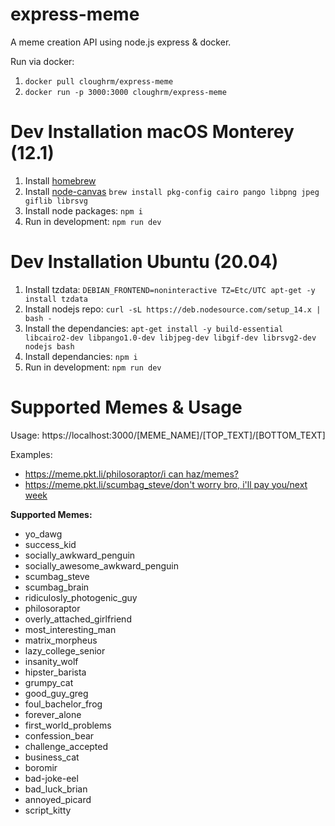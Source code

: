 express-meme
============
A meme creation API using node.js express & docker.

Run via docker:
1. `docker pull cloughrm/express-meme`
2. `docker run -p 3000:3000 cloughrm/express-meme`


Dev Installation macOS Monterey (12.1)
======================================
1. Install [homebrew](https://brew.sh/)
2. Install [node-canvas](https://www.npmjs.com/package/canvas) `brew install pkg-config cairo pango libpng jpeg giflib librsvg`
3. Install node packages: `npm i`
4. Run in development: `npm run dev`


Dev Installation Ubuntu (20.04)
===============================
1. Install tzdata: `DEBIAN_FRONTEND=noninteractive TZ=Etc/UTC apt-get -y install tzdata`
2. Install nodejs repo: `curl -sL https://deb.nodesource.com/setup_14.x | bash -`
3. Install the dependancies: `apt-get install -y build-essential libcairo2-dev libpango1.0-dev libjpeg-dev libgif-dev librsvg2-dev nodejs bash`
4. Install dependancies: `npm i`
5. Run in development: `npm run dev`


Supported Memes & Usage
=======================
Usage: https://localhost:3000/[MEME_NAME]/[TOP_TEXT]/[BOTTOM_TEXT]

Examples:
* [https://meme.pkt.li/philosoraptor/i can haz/memes?](https://meme.pkt.li/philosoraptor/i%20can%20haz/memes%3F)
* [https://meme.pkt.li/scumbag_steve/don't worry bro, i'll pay you/next week](https://meme.pkt.li/scumbag_steve/don't%20worry%20bro,%20i'll%20pay%20you/next%20week)

**Supported Memes:**
* yo_dawg
* success_kid
* socially_awkward_penguin
* socially_awesome_awkward_penguin
* scumbag_steve
* scumbag_brain
* ridiculosly_photogenic_guy
* philosoraptor
* overly_attached_girlfriend
* most_interesting_man
* matrix_morpheus
* lazy_college_senior
* insanity_wolf
* hipster_barista
* grumpy_cat
* good_guy_greg
* foul_bachelor_frog
* forever_alone
* first_world_problems
* confession_bear
* challenge_accepted
* business_cat
* boromir
* bad-joke-eel
* bad_luck_brian
* annoyed_picard
* script_kitty
